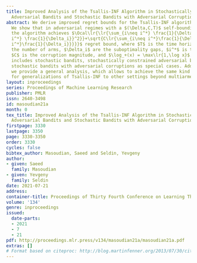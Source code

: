 ```yaml
---
title: Improved Analysis of the Tsallis-INF Algorithm in Stochastically Constrained
  Adversarial Bandits and Stochastic Bandits with Adversarial Corruptions
abstract: We derive improved regret bounds for the Tsallis-INF algorithm of \citet{zimmert2020}.
  We show that in adversarial regimes with a $(\Delta,C,T)$ self-bounding constraint
  the algorithm achieves $\Ocal\lr{\lr{\sum_{i\neq i^*} \frac{1}{\Delta_i}}\log_+\lr{\frac{(K-1)T}{\lr{\sum_{i\neq
  i^*} \frac{1}{\Delta_i}}^2}}+\sqrt{C\lr{\sum_{i\neq i^*}\frac{1}{\Delta_i}}\log_+\lr{\frac{(K-1)T}{C\sum_{i\neq
  i^*}\frac{1}{\Delta_i}}}}}$ regret bound, where $T$ is the time horizon, $K$ is
  the number of arms, $\Delta_i$ are the suboptimality gaps, $i^*$ is the best arm,
  $C$ is the corruption magnitude, and $\log_+(x) = \max\lr{1,\log x}$. The regime
  includes stochastic bandits, stochastically constrained adversarial bandits, and
  stochastic bandits with adversarial corruptions as special cases. Additionally,
  we provide a general analysis, which allows to achieve the same kind of improvement
  for generalizations of Tsallis-INF to other settings beyond multiarmed bandits.
layout: inproceedings
series: Proceedings of Machine Learning Research
publisher: PMLR
issn: 2640-3498
id: masoudian21a
month: 0
tex_title: Improved Analysis of the Tsallis-INF Algorithm in Stochastically Constrained
  Adversarial Bandits and Stochastic Bandits with Adversarial Corruptions
firstpage: 3330
lastpage: 3350
page: 3330-3350
order: 3330
cycles: false
bibtex_author: Masoudian, Saeed and Seldin, Yevgeny
author:
- given: Saeed
  family: Masoudian
- given: Yevgeny
  family: Seldin
date: 2021-07-21
address:
container-title: Proceedings of Thirty Fourth Conference on Learning Theory
volume: '134'
genre: inproceedings
issued:
  date-parts:
  - 2021
  - 7
  - 21
pdf: http://proceedings.mlr.press/v134/masoudian21a/masoudian21a.pdf
extras: []
# Format based on citeproc: http://blog.martinfenner.org/2013/07/30/citeproc-yaml-for-bibliographies/
---
```

